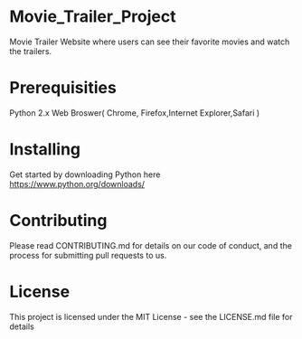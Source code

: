 # Movie_Trailer_Project
Movie Trailer Website where users can see their favorite movies and watch the trailers. 

# Prerequisities
Python 2.x
Web Broswer( Chrome, Firefox,Internet Explorer,Safari )

# Installing
Get started by downloading Python here https://www.python.org/downloads/

# Contributing
Please read CONTRIBUTING.md for details on our code of conduct, and the process for submitting pull requests to us.

# License
This project is licensed under the MIT License - see the LICENSE.md file for details

